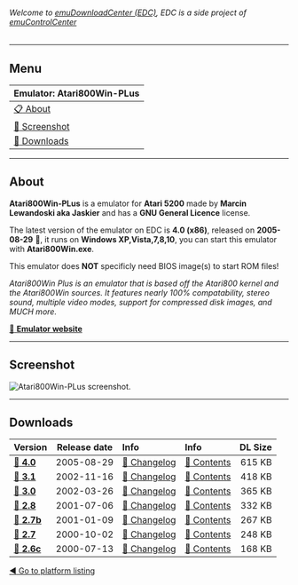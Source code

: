 ###### Welcome to [emuDownloadCenter (EDC)](https://github.com/PhoenixInteractiveNL/emuDownloadCenter/wiki/), EDC is a side project of [emuControlCenter](https://github.com/PhoenixInteractiveNL/emuControlCenter/wiki/)
***
## Menu
| **Emulator: Atari800Win-PLus** |
|:---------|
| [:clipboard: About](#about) |
| [:sunrise: Screenshot](#screenshot) |
| [:floppy_disk: Downloads](#downloads) |
***
## About
**Atari800Win-PLus** is a emulator for **Atari 5200** made by **Marcin Lewandoski aka Jaskier** and has a **GNU General Licence** license.

The latest version of the emulator on EDC is **4.0 (x86)**, released on **2005-08-29** :triangular_flag_on_post:, it runs on **Windows XP,Vista,7,8,10**, you can start this emulator with **Atari800Win.exe**.

This emulator does **NOT** specificly need BIOS image(s) to start ROM files!

_Atari800Win Plus is an emulator that is based off the Atari800 kernel and the Atari800Win sources. It features nearly 100% compatability, stereo sound, multiple video modes, support for compressed disk images, and MUCH more._

[:link: **Emulator website**](http://atariarea.krap.pl/PLus/index_us.htm)
***
## Screenshot
![](https://raw.githubusercontent.com/PhoenixInteractiveNL/emuDownloadCenter/master/hooks/atari800winplus/screen.jpg "Atari800Win-PLus screenshot.")
***
## Downloads
| Version  | Release date  | Info       | Info       | DL Size    |
|:---------|:-------------:|:-----------|:-----------|-----------:|
| [:floppy_disk: **4.0**](https://github.com/PhoenixInteractiveNL/edc-repo0001/raw/master/atari800winplus/4.0.7z) | 2005-08-29 | [:page_facing_up: Changelog](https://github.com/PhoenixInteractiveNL/edc-repo0001/blob/master/atari800winplus/4.0_changelog.txt) | [:mag_right: Contents](https://github.com/PhoenixInteractiveNL/edc-repo0001/blob/master/atari800winplus/4.0_contents.txt) | 615 KB |
| [:floppy_disk: **3.1**](https://github.com/PhoenixInteractiveNL/edc-repo0001/raw/master/atari800winplus/3.1.7z) | 2002-11-16 | [:page_facing_up: Changelog](https://github.com/PhoenixInteractiveNL/edc-repo0001/blob/master/atari800winplus/3.1_changelog.txt) | [:mag_right: Contents](https://github.com/PhoenixInteractiveNL/edc-repo0001/blob/master/atari800winplus/3.1_contents.txt) | 418 KB |
| [:floppy_disk: **3.0**](https://github.com/PhoenixInteractiveNL/edc-repo0001/raw/master/atari800winplus/3.0.7z) | 2002-03-26 | [:page_facing_up: Changelog](https://github.com/PhoenixInteractiveNL/edc-repo0001/blob/master/atari800winplus/3.0_changelog.txt) | [:mag_right: Contents](https://github.com/PhoenixInteractiveNL/edc-repo0001/blob/master/atari800winplus/3.0_contents.txt) | 365 KB |
| [:floppy_disk: **2.8**](https://github.com/PhoenixInteractiveNL/edc-repo0001/raw/master/atari800winplus/2.8.7z) | 2001-07-06 | [:page_facing_up: Changelog](https://github.com/PhoenixInteractiveNL/edc-repo0001/blob/master/atari800winplus/2.8_changelog.txt) | [:mag_right: Contents](https://github.com/PhoenixInteractiveNL/edc-repo0001/blob/master/atari800winplus/2.8_contents.txt) | 332 KB |
| [:floppy_disk: **2.7b**](https://github.com/PhoenixInteractiveNL/edc-repo0001/raw/master/atari800winplus/2.7b.7z) | 2001-01-09 | [:page_facing_up: Changelog](https://github.com/PhoenixInteractiveNL/edc-repo0001/blob/master/atari800winplus/2.7b_changelog.txt) | [:mag_right: Contents](https://github.com/PhoenixInteractiveNL/edc-repo0001/blob/master/atari800winplus/2.7b_contents.txt) | 267 KB |
| [:floppy_disk: **2.7**](https://github.com/PhoenixInteractiveNL/edc-repo0001/raw/master/atari800winplus/2.7.7z) | 2000-10-02 | [:page_facing_up: Changelog](https://github.com/PhoenixInteractiveNL/edc-repo0001/blob/master/atari800winplus/2.7_changelog.txt) | [:mag_right: Contents](https://github.com/PhoenixInteractiveNL/edc-repo0001/blob/master/atari800winplus/2.7_contents.txt) | 248 KB |
| [:floppy_disk: **2.6c**](https://github.com/PhoenixInteractiveNL/edc-repo0001/raw/master/atari800winplus/2.6c.7z) | 2000-07-13 | [:page_facing_up: Changelog](https://github.com/PhoenixInteractiveNL/edc-repo0001/blob/master/atari800winplus/2.6c_changelog.txt) | [:mag_right: Contents](https://github.com/PhoenixInteractiveNL/edc-repo0001/blob/master/atari800winplus/2.6c_contents.txt) | 168 KB |

[:arrow_backward: Go to platform listing](https://github.com/PhoenixInteractiveNL/emuDownloadCenter/wiki/EDC-Platform-List)
